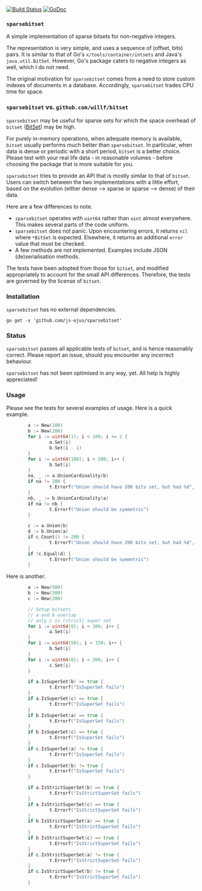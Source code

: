 <!--
   (c) Copyright 2015 JONNALAGADDA Srinivas

   Licensed under the Apache License, Version 2.0 (the "License");
   you may not use this file except in compliance with the License.
   You may obtain a copy of the License at

       http://www.apache.org/licenses/LICENSE-2.0

   Unless required by applicable law or agreed to in writing, software
   distributed under the License is distributed on an "AS IS" BASIS,
   WITHOUT WARRANTIES OR CONDITIONS OF ANY KIND, either express or implied.
   See the License for the specific language governing permissions and
   limitations under the License.
-->

[![Build Status](https://travis-ci.org/js-ojus/sparsebitset.svg?branch=master)](https://travis-ci.org/js-ojus/sparsebitset) [![GoDoc](https://godoc.org/github.com/js-ojus/sparsebitset?status.svg)](https://godoc.org/github.com/js-ojus/sparsebitset)

### `sparsebitset`
A simple implementation of sparse bitsets for non-negative integers.

The representation is very simple, and uses a sequence of (offset, bits) pairs.  It is similar to that of Go's `x/tools/container/intsets` and Java's `java.util.BitSet`.  However, Go's package caters to negative integers as well, which I do not need.

The original motivation for `sparsebitset` comes from a need to store custom indexes of documents in a database.  Accordingly, `sparsebitset` trades CPU time for space.

### `sparsebitset` vs. `github.com/willf/bitset`
`sparsebitset` may be useful for sparse sets for which the space overhead of `bitset` ([BitSet](https://github.com/willf/bitset)) may be high.

For purely in-memory operations, when adequate memory is available, `bitset` usually performs much better than `sparsebitset`.  In particular, when data is dense or periodic with a short period, `bitset` is a better choice.  Please test with your real life data - in reasonable volumes - before choosing the package that is more suitable for you.

`sparsebitset` tries to provide an API that is mostly similar to that of `bitset`.  Users can switch between the two implementations with a little effort, based on the evolution (either dense --> sparse or sparse --> dense) of their data.

Here are a few differences to note.

* `sparsebitset` operates with `uint64` rather than `uint` almost everywhere.  This makes several parts of the code uniform.
* `sparsebitset` does not panic.  Upon encountering errors, it returns `nil` where `*BitSet` is expected.  Elsewhere, it returns an additional `error` value that must be checked.
* A few methods are not implemented.  Examples include JSON (de)serialisation methods.

The tests have been adopted from those for `bitset`, and modified appropriately to account for the small API differences.  Therefore, the tests are governed by the license of `bitset`.

### Installation
`sparsebitset` has no external dependencies.

`go get -v 'github.com/js-ojus/sparsebitset'`

### Status
`sparsebitset` passes all applicable tests of `bitset`, and is hence reasonably correct.  Please report an issue, should you encounter any incorrect behaviour.

`sparsebitset` has not been optimised in any way, yet.  All help is highly appreciated!

### Usage
Please see the tests for several examples of usage.  Here is a quick example.

```go
        a := New(100)
        b := New(200)
        for i := uint64(1); i < 100; i += 2 {
                a.Set(i)
                b.Set(i - 1)
        }
        for i := uint64(100); i < 200; i++ {
                b.Set(i)
        }
        na, _ := a.UnionCardinality(b)
        if na != 200 {
                t.Errorf("Union should have 200 bits set, but had %d", na)
        }
        nb, _ := b.UnionCardinality(a)
        if na != nb {
                t.Errorf("Union should be symmetric")
        }

        c := a.Union(b)
        d := b.Union(a)
        if c.Count() != 200 {
                t.Errorf("Union should have 200 bits set, but had %d", c.Count())
        }
        if !c.Equal(d) {
                t.Errorf("Union should be symmetric")
        }
```

Here is another.

```go
        a := New(500)
        b := New(300)
        c := New(200)

        // Setup bitsets
        // a and b overlap
        // only c is (strict) super set
        for i := uint64(0); i < 100; i++ {
                a.Set(i)
        }
        for i := uint64(50); i < 150; i++ {
                b.Set(i)
        }
        for i := uint64(0); i < 200; i++ {
                c.Set(i)
        }

        if a.IsSuperSet(b) == true {
                t.Errorf("IsSuperSet fails")
        }
        if a.IsSuperSet(c) == true {
                t.Errorf("IsSuperSet fails")
        }
        if b.IsSuperSet(a) == true {
                t.Errorf("IsSuperSet fails")
        }
        if b.IsSuperSet(c) == true {
                t.Errorf("IsSuperSet fails")
        }
        if c.IsSuperSet(a) != true {
                t.Errorf("IsSuperSet fails")
        }
        if c.IsSuperSet(b) != true {
                t.Errorf("IsSuperSet fails")
        }

        if a.IsStrictSuperSet(b) == true {
                t.Errorf("IsStrictSuperSet fails")
        }
        if a.IsStrictSuperSet(c) == true {
                t.Errorf("IsStrictSuperSet fails")
        }
        if b.IsStrictSuperSet(a) == true {
                t.Errorf("IsStrictSuperSet fails")
        }
        if b.IsStrictSuperSet(c) == true {
                t.Errorf("IsStrictSuperSet fails")
        }
        if c.IsStrictSuperSet(a) != true {
                t.Errorf("IsStrictSuperSet fails")
        }
        if c.IsStrictSuperSet(b) != true {
                t.Errorf("IsStrictSuperSet fails")
        }
```

